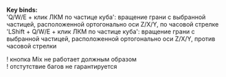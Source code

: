 **Key binds:**  
'Q/W/E + клик ЛКМ по частице куба': вращение грани с выбранной частицей, расположенной ортогонально оси Z/X/Y, по часовой стрелке  
'LShift + Q/W/E + клик ЛКМ по частице куба': вращение грани с выбранной частицей, расположенной ортогонально оси Z/X/Y, против часовой стрелки  

! кнопка Mix не работает должным образом  
! отстутствие багов не гарантируется
